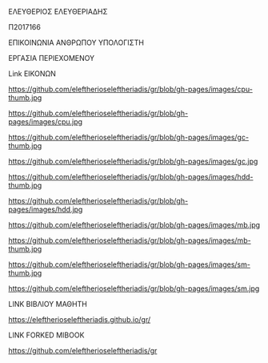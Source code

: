 ΕΛΕΥΘΕΡΙΟΣ ΕΛΕΥΘΕΡΙΑΔΗΣ

Π2017166

ΕΠΙΚΟΙΝΩΝΙΑ ΑΝΘΡΩΠΟΥ ΥΠΟΛΟΓΙΣΤΗ

ΕΡΓΑΣΙΑ ΠΕΡΙΕΧΟΜΕΝΟΥ

Link ΕΙΚΟΝΩΝ

https://github.com/eleftherioseleftheriadis/gr/blob/gh-pages/images/cpu-thumb.jpg

https://github.com/eleftherioseleftheriadis/gr/blob/gh-pages/images/cpu.jpg

https://github.com/eleftherioseleftheriadis/gr/blob/gh-pages/images/gc-thumb.jpg

https://github.com/eleftherioseleftheriadis/gr/blob/gh-pages/images/gc.jpg

https://github.com/eleftherioseleftheriadis/gr/blob/gh-pages/images/hdd-thumb.jpg

https://github.com/eleftherioseleftheriadis/gr/blob/gh-pages/images/hdd.jpg

https://github.com/eleftherioseleftheriadis/gr/blob/gh-pages/images/mb.jpg

https://github.com/eleftherioseleftheriadis/gr/blob/gh-pages/images/mb-thumb.jpg

https://github.com/eleftherioseleftheriadis/gr/blob/gh-pages/images/sm-thumb.jpg

https://github.com/eleftherioseleftheriadis/gr/blob/gh-pages/images/sm.jpg

LINK ΒΙΒΛΙΟΥ ΜΑΘΗΤΗ

https://eleftherioseleftheriadis.github.io/gr/

LINK FORKED MIBOOK

https://github.com/eleftherioseleftheriadis/gr
